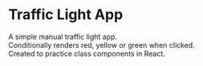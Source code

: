 # Traffic Light App

A simple manual traffic light app. <br>
Conditionally renders red, yellow or green when clicked. <br>
Created to practice class components in React.